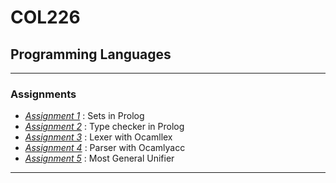 # COL226
## Programming Languages
<hr>

### Assignments
- <a href = "https://github.com/adityjha0/col226/tree/main/asgn1">*Assignment 1*</a> : Sets in Prolog
- <a href = "https://github.com/adityjha0/col226/tree/main/asgn2">*Assignment 2*</a> : Type checker in Prolog
- <a href = "https://github.com/adityjha0/col226/tree/main/asgn3">*Assignment 3*</a> : Lexer with Ocamllex
- <a href = "https://github.com/adityjha0/col226/tree/main/asgn4">*Assignment 4*</a> : Parser with Ocamlyacc
- <a href = "https://github.com/adityjha0/col226/tree/main/asgn5">*Assignment 5*</a> : Most General Unifier
  
<hr>
